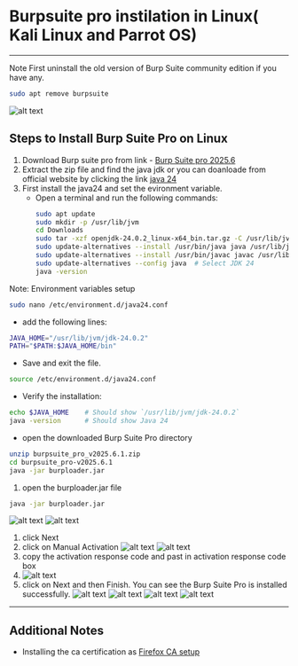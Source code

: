 # Burpsuite pro instilation in Linux( Kali Linux and Parrot OS)
------------------------------------------------
Note First uninstall the old version of Burp Suite community edition if you have any.
```bash
sudo apt remove burpsuite
```
![alt text](images/image.png)
## Steps to Install Burp Suite Pro on Linux
1. Download Burp suite pro from link  - [Burp Suite pro 2025.6](https://mtp0-my.sharepoint.com/:u:/g/personal/vamsidhar_mtp0_onmicrosoft_com/EYNPAM7RNhJKttBZMUWh3_4ByqDE2P0P_F_o0-gtvF--ZQ?e=2r1X8A)
2. Extract the zip file and find the java jdk or you can doanloade from official website by clicking the link [java 24](https://jdk.java.net/24/)
3. First install the java24 and set the evironment variable.
   - Open a terminal and run the following commands:
     ```bash
     sudo apt update
     sudo mkdir -p /usr/lib/jvm
     cd Downloads 
     sudo tar -xzf openjdk-24.0.2_linux-x64_bin.tar.gz -C /usr/lib/jvm
     sudo update-alternatives --install /usr/bin/java java /usr/lib/jvm/jdk-24.0.2/bin/java 1
     sudo update-alternatives --install /usr/bin/javac javac /usr/lib/jvm/jdk-24.0.2/bin/javac 1
     sudo update-alternatives --config java  # Select JDK 24
     java -version
     ```
Note: Environment variables setup

```bash
sudo nano /etc/environment.d/java24.conf
```
  - add the following lines:
```bash
JAVA_HOME="/usr/lib/jvm/jdk-24.0.2"
PATH="$PATH:$JAVA_HOME/bin"
```
  - Save and exit the file.
```bash
source /etc/environment.d/java24.conf
```
  - Verify the installation:
```bash
echo $JAVA_HOME    # Should show `/usr/lib/jvm/jdk-24.0.2`
java -version      # Should show Java 24
```
- open the downloaded Burp Suite Pro directory
```bash
unzip burpsuite_pro_v2025.6.1.zip
cd burpsuite_pro-v2025.6.1
java -jar burploader.jar
```
1. open the burploader.jar file
```bash
java -jar burploader.jar
```
![alt text](images/image-1.png)
![alt text](images/image-2.png)
1. click Next
2. click on Manual Activation
![alt text](images/image-3.png)
![alt text](images/image-4.png)
1. copy the activation response  code and past in activation response code box
2. ![alt text](images/image-5.png)
3. click on Next and then Finish. You can see the Burp Suite Pro is installed successfully.
![alt text](images/image-6.png)
![alt text](images/image-7.png)
![alt text](images/image-8.png)
![alt text](images/image-9.png)


-----------------------------------------------------------------
## Additional Notes
- Installing the ca certification as [Firefox CA setup](https://portswigger.net/burp/documentation/desktop/external-browser-config/certificate/ca-cert-firefox)